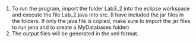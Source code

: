 1. To run the program, import the folder Lab3_2 into the eclipse workspace and execute the file Lab_2.java into src. (I have included the jar files in the folders. If only the java file is copied, make sure to import the jar files to run jena and to create a MyDatabases folder)
2. The output files will be generated in the xml format.
  

